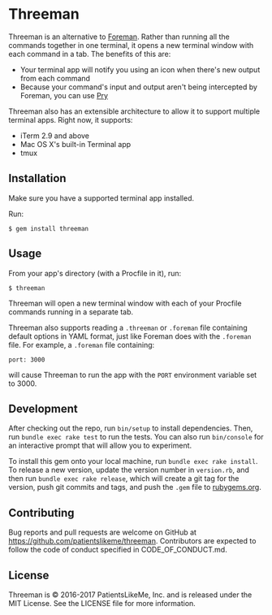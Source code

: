 # Threeman

Threeman is an alternative to [Foreman](https://github.com/ddollar/foreman).  Rather than running all the commands together in one terminal, it opens a new terminal window with each command in a tab.  The benefits of this are:

* Your terminal app will notify you using an icon when there's new output from each command
* Because your command's input and output aren't being intercepted by Foreman, you can use [Pry](http://pryrepl.org)

Threeman also has an extensible architecture to allow it to support multiple terminal apps.  Right now, it supports:

* iTerm 2.9 and above
* Mac OS X's built-in Terminal app
* tmux

## Installation

Make sure you have a supported terminal app installed.

Run:

    $ gem install threeman

## Usage

From your app's directory (with a Procfile in it), run:

    $ threeman

Threeman will open a new terminal window with each of your Procfile commands running in a separate tab.

Threeman also supports reading a `.threeman` or `.foreman` file containing default options in YAML format, just like Foreman does with the `.foreman` file.  For example, a `.foreman` file containing:

```
port: 3000
```

will cause Threeman to run the app with the `PORT` environment variable set to 3000.

## Development

After checking out the repo, run `bin/setup` to install dependencies. Then, run `bundle exec rake test` to run the tests. You can also run `bin/console` for an interactive prompt that will allow you to experiment.

To install this gem onto your local machine, run `bundle exec rake install`. To release a new version, update the version number in `version.rb`, and then run `bundle exec rake release`, which will create a git tag for the version, push git commits and tags, and push the `.gem` file to [rubygems.org](https://rubygems.org).

## Contributing

Bug reports and pull requests are welcome on GitHub at https://github.com/patientslikeme/threeman.  Contributors are expected to follow the code of conduct specified in CODE_OF_CONDUCT.md.

## License

Threeman is &copy; 2016-2017 PatientsLikeMe, Inc. and is released under the MIT License.  See the LICENSE file for more information.

